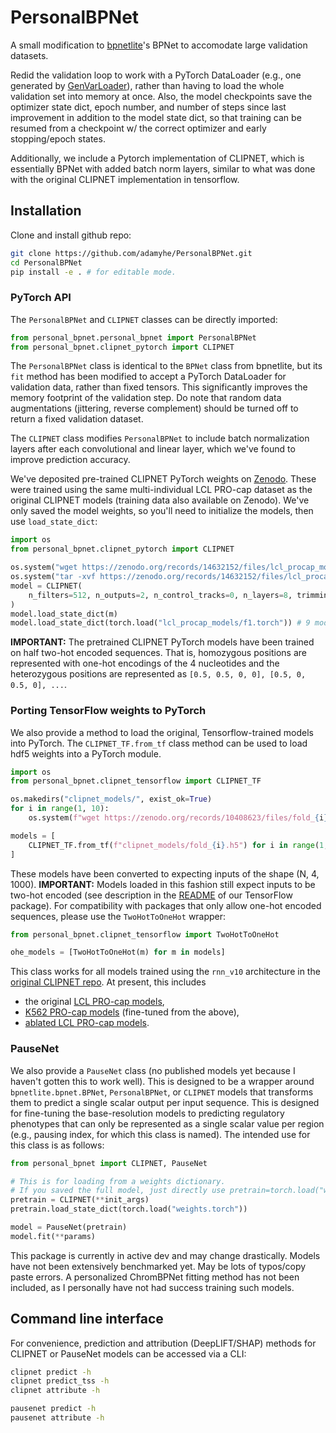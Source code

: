 # PersonalBPNet

A small modification to [bpnetlite](https://github.com/jmschrei/bpnet-lite)'s BPNet to accomodate large validation datasets.

Redid the validation loop to work with a PyTorch DataLoader (e.g., one generated by [GenVarLoader](https://genvarloader.readthedocs.io/en/latest/)), rather than having to load the whole validation set into memory at once. Also, the model checkpoints save the optimizer state dict, epoch number, and number of steps since last improvement in addition to the model state dict, so that training can be resumed from a checkpoint w/ the correct optimizer and early stopping/epoch states.

Additionally, we include a Pytorch implementation of CLIPNET, which is essentially BPNet with added batch norm layers, similar to what was done with the original CLIPNET implementation in tensorflow.

## Installation

Clone and install github repo:

```sh
git clone https://github.com/adamyhe/PersonalBPNet.git
cd PersonalBPNet
pip install -e . # for editable mode.
```

### PyTorch API

The `PersonalBPNet` and `CLIPNET` classes can be directly imported:

```python
from personal_bpnet.personal_bpnet import PersonalBPNet
from personal_bpnet.clipnet_pytorch import CLIPNET
```

The `PersonalBPNet` class is identical to the `BPNet` class from bpnetlite, but its `fit` method has been modified to accept a PyTorch DataLoader for validation data, rather than fixed tensors. This significantly improves the memory footprint of the validation step. Do note that random data augmentations (jittering, reverse complement) should be turned off to return a fixed validation dataset.

The `CLIPNET` class modifies `PersonalBPNet` to include batch normalization layers after each convolutional and linear layer, which we've found to improve prediction accuracy.

We've deposited pre-trained CLIPNET PyTorch weights on [Zenodo](https://zenodo.org/records/15258030). These were trained using the same multi-individual LCL PRO-cap dataset as the original CLIPNET models (training data also available on Zenodo). We've only saved the model weights, so you'll need to initialize the models, then use `load_state_dict`:

```python
import os
from personal_bpnet.clipnet_pytorch import CLIPNET

os.system("wget https://zenodo.org/records/14632152/files/lcl_procap_models.tar --quiet")
os.system("tar -xvf https://zenodo.org/records/14632152/files/lcl_procap_models.tar")
model = CLIPNET(
    n_filters=512, n_outputs=2, n_control_tracks=0, n_layers=8, trimming=(2114-1000) // 2
)
model.load_state_dict(m)
model.load_state_dict(torch.load("lcl_procap_models/f1.torch")) # 9 model replicates.
```

**IMPORTANT:** The pretrained CLIPNET PyTorch models have been trained on half two-hot encoded sequences. That is, homozygous positions are represented with one-hot encodings of the 4 nucleotides and the heterozygous positions are represented as `[0.5, 0.5, 0, 0], [0.5, 0, 0.5, 0], ...`.

### Porting TensorFlow weights to PyTorch

We also provide a method to load the original, Tensorflow-trained models into PyTorch. The `CLIPNET_TF.from_tf` class method can be used to load hdf5 weights into a PyTorch module.

```python
import os
from personal_bpnet.clipnet_tensorflow import CLIPNET_TF

os.makedirs("clipnet_models/", exist_ok=True)
for i in range(1, 10):
    os.system(f"wget https://zenodo.org/records/10408623/files/fold_{i}.h5 -P clipnet_models/")

models = [
    CLIPNET_TF.from_tf(f"clipnet_models/fold_{i}.h5") for i in range(1, 10)
]
```

These models have been converted to expecting inputs of the shape (N, 4, 1000). **IMPORTANT:** Models loaded in this fashion still expect inputs to be two-hot encoded (see description in the [README](https://github.com/Danko-Lab/clipnet/blob/main/README.md) of our TensorFlow package). For compatibility with packages that only allow one-hot encoded sequences, please use the `TwoHotToOneHot` wrapper:

```python
from personal_bpnet.clipnet_tensorflow import TwoHotToOneHot

ohe_models = [TwoHotToOneHot(m) for m in models]
```

This class works for all models trained using the `rnn_v10` architecture in the [original CLIPNET repo](https://github.com/Danko-Lab/clipnet/blob/main/clipnet/rnn_v10.py). At present, this includes

- the original [LCL PRO-cap models](https://zenodo.org/records/10408623),
- [K562 PRO-cap models](https://zenodo.org/records/14037356) (fine-tuned from the above),
- [ablated LCL PRO-cap models](https://zenodo.org/records/14037356).

### PauseNet

We also provide a `PauseNet` class (no published models yet because I haven't gotten this to work well). This is designed to be a wrapper around `bpnetlite.bpnet.BPNet`, `PersonalBPNet`, or `CLIPNET` models that transforms them to predict a single scalar output per input sequence. This is designed for fine-tuning the base-resolution models to predicting regulatory phenotypes that can only be represented as a single scalar value per region (e.g., pausing index, for which this class is named). The intended use for this class is as follows:

```python
from personal_bpnet import CLIPNET, PauseNet

# This is for loading from a weights dictionary.
# If you saved the full model, just directly use pretrain=torch.load("weights.torch")
pretrain = CLIPNET(**init_args)
pretrain.load_state_dict(torch.load("weights.torch"))

model = PauseNet(pretrain)
model.fit(**params)
```

This package is currently in active dev and may change drastically. Models have not been extensively benchmarked yet. May be lots of typos/copy paste errors. A personalized ChromBPNet fitting method has not been included, as I personally have not had success training such models.

## Command line interface

For convenience, prediction and attribution (DeepLIFT/SHAP) methods for CLIPNET or PauseNet models can be accessed via a CLI:

```bash
clipnet predict -h
clipnet predict_tss -h
clipnet attribute -h

pausenet predict -h
pausenet attribute -h
```
